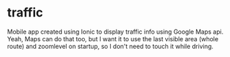 # traffic
Mobile app created using Ionic to display traffic info using Google Maps api. Yeah, Maps can do that too, but I want it to use the last visible area (whole route) and zoomlevel on startup, so I don't need to touch it while driving.

